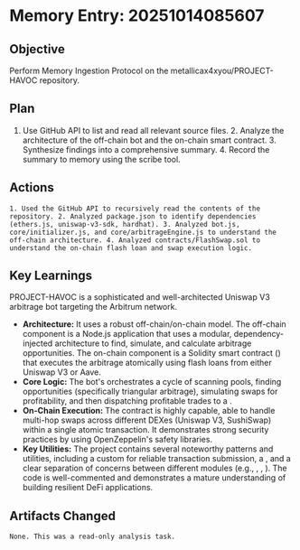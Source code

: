 # Memory Entry: 20251014085607

## Objective
Perform Memory Ingestion Protocol on the metallicax4xyou/PROJECT-HAVOC repository.

## Plan
1. Use GitHub API to list and read all relevant source files. 2. Analyze the architecture of the off-chain bot and the on-chain smart contract. 3. Synthesize findings into a comprehensive summary. 4. Record the summary to memory using the scribe tool.

## Actions
```
1. Used the GitHub API to recursively read the contents of the repository. 2. Analyzed package.json to identify dependencies (ethers.js, uniswap-v3-sdk, hardhat). 3. Analyzed bot.js, core/initializer.js, and core/arbitrageEngine.js to understand the off-chain architecture. 4. Analyzed contracts/FlashSwap.sol to understand the on-chain flash loan and swap execution logic.
```

## Key Learnings
PROJECT-HAVOC is a sophisticated and well-architected Uniswap V3 arbitrage bot targeting the Arbitrum network.
- **Architecture:** It uses a robust off-chain/on-chain model. The off-chain component is a Node.js application that uses a modular, dependency-injected architecture to find, simulate, and calculate arbitrage opportunities. The on-chain component is a Solidity smart contract () that executes the arbitrage atomically using flash loans from either Uniswap V3 or Aave.
- **Core Logic:** The bot's  orchestrates a cycle of scanning pools, finding opportunities (specifically triangular arbitrage), simulating swaps for profitability, and then dispatching profitable trades to a .
- **On-Chain Execution:** The  contract is highly capable, able to handle multi-hop swaps across different DEXes (Uniswap V3, SushiSwap) within a single atomic transaction. It demonstrates strong security practices by using OpenZeppelin's safety libraries.
- **Key Utilities:** The project contains several noteworthy patterns and utilities, including a custom  for reliable transaction submission, a , and a clear separation of concerns between different modules (e.g., , , ). The code is well-commented and demonstrates a mature understanding of building resilient DeFi applications.

## Artifacts Changed
```
None. This was a read-only analysis task.
```
